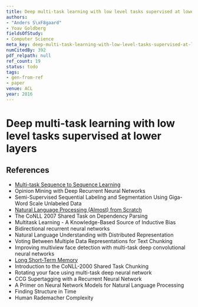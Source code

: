 ```yaml
---
title: Deep multi-task learning with low level tasks supervised at lower layers
authors:
- "Anders S\xF8gaard"
- Yoav Goldberg
fieldsOfStudy:
- Computer Science
meta_key: deep-multi-task-learning-with-low-level-tasks-supervised-at-lower-layers
numCitedBy: 392
pdf_relpath: null
ref_count: 19
status: todo
tags:
- gen-from-ref
- paper
venue: ACL
year: 2016
---
```


# Deep multi-task learning with low level tasks supervised at lower layers

## References

- [Multi-task Sequence to Sequence Learning](./multi-task-sequence-to-sequence-learning.md)
- Opinion Mining with Deep Recurrent Neural Networks
- Semi-Supervised Sequential Labeling and Segmentation Using Giga-Word Scale Unlabeled Data
- [Natural Language Processing (Almost) from Scratch](./natural-language-processing-almost-from-scratch.md)
- The CoNLL 2007 Shared Task on Dependency Parsing
- Multitask Learning - A Knowledge-Based Source of Inductive Bias
- Bidirectional recurrent neural networks
- Natural Language Understanding with Distributed Representation
- Voting Between Multiple Data Representations for Text Chunking
- Improving multiview face detection with multi-task deep convolutional neural networks
- [Long Short-Term Memory](./long-short-term-memory.md)
- Introduction to the CoNLL-2000 Shared Task Chunking
- Rotating your face using multi-task deep neural network
- CCG Supertagging with a Recurrent Neural Network
- A Primer on Neural Network Models for Natural Language Processing
- Finding Structure in Time
- Human Rademacher Complexity
